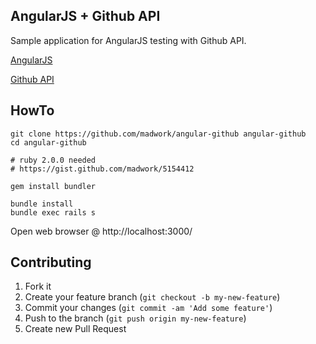 ## AngularJS + Github API

Sample application for AngularJS testing with Github API.

[AngularJS](http://angularjs.org/)

[Github API](https://developer.github.com/)

## HowTo

	git clone https://github.com/madwork/angular-github angular-github
	cd angular-github
	
	# ruby 2.0.0 needed
	# https://gist.github.com/madwork/5154412
	
	gem install bundler
	
	bundle install
	bundle exec rails s

Open web browser @ http://localhost:3000/

## Contributing

1. Fork it
2. Create your feature branch (`git checkout -b my-new-feature`)
3. Commit your changes (`git commit -am 'Add some feature'`)
4. Push to the branch (`git push origin my-new-feature`)
5. Create new Pull Request